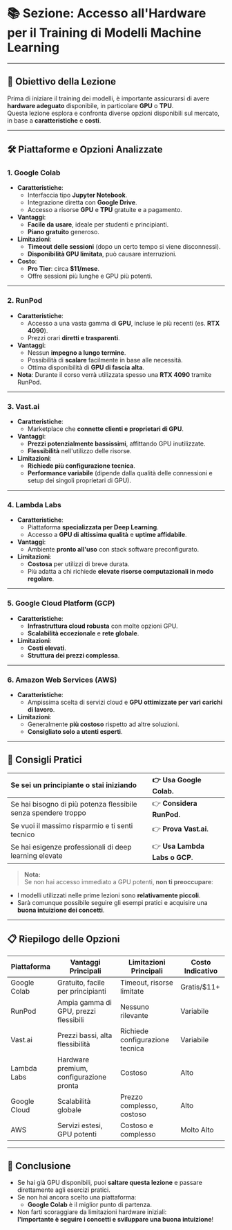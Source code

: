 # 📚 Sezione: Accesso all'Hardware per il Training di Modelli Machine Learning

---

## 🔵 Obiettivo della Lezione
Prima di iniziare il training dei modelli, è importante assicurarsi di avere **hardware adeguato** disponibile, in particolare **GPU** o **TPU**.  
Questa lezione esplora e confronta diverse opzioni disponibili sul mercato, in base a **caratteristiche** e **costi**.

---

## 🛠️ Piattaforme e Opzioni Analizzate

### 1. **Google Colab**
- **Caratteristiche**:
  - Interfaccia tipo **Jupyter Notebook**.
  - Integrazione diretta con **Google Drive**.
  - Accesso a risorse **GPU** e **TPU** gratuite e a pagamento.
- **Vantaggi**:
  - **Facile da usare**, ideale per studenti e principianti.
  - **Piano gratuito** generoso.
- **Limitazioni**:
  - **Timeout delle sessioni** (dopo un certo tempo si viene disconnessi).
  - **Disponibilità GPU limitata**, può causare interruzioni.
- **Costo**:
  - **Pro Tier**: circa **$11/mese**.
  - Offre sessioni più lunghe e GPU più potenti.

---

### 2. **RunPod**
- **Caratteristiche**:
  - Accesso a una vasta gamma di **GPU**, incluse le più recenti (es. **RTX 4090**).
  - Prezzi orari **diretti e trasparenti**.
- **Vantaggi**:
  - Nessun **impegno a lungo termine**.
  - Possibilità di **scalare** facilmente in base alle necessità.
  - Ottima disponibilità di **GPU di fascia alta**.
- **Nota**: Durante il corso verrà utilizzata spesso una **RTX 4090** tramite RunPod.

---

### 3. **Vast.ai**
- **Caratteristiche**:
  - Marketplace che **connette clienti e proprietari di GPU**.
- **Vantaggi**:
  - **Prezzi potenzialmente bassissimi**, affittando GPU inutilizzate.
  - **Flessibilità** nell'utilizzo delle risorse.
- **Limitazioni**:
  - **Richiede più configurazione tecnica**.
  - **Performance variabile** (dipende dalla qualità delle connessioni e setup dei singoli proprietari di GPU).

---

### 4. **Lambda Labs**
- **Caratteristiche**:
  - Piattaforma **specializzata per Deep Learning**.
  - Accesso a **GPU di altissima qualità** e **uptime affidabile**.
- **Vantaggi**:
  - Ambiente **pronto all'uso** con stack software preconfigurato.
- **Limitazioni**:
  - **Costosa** per utilizzi di breve durata.
  - Più adatta a chi richiede **elevate risorse computazionali in modo regolare**.

---

### 5. **Google Cloud Platform (GCP)**
- **Caratteristiche**:
  - **Infrastruttura cloud robusta** con molte opzioni GPU.
  - **Scalabilità eccezionale** e **rete globale**.
- **Limitazioni**:
  - **Costi elevati**.
  - **Struttura dei prezzi complessa**.

---

### 6. **Amazon Web Services (AWS)**
- **Caratteristiche**:
  - Ampissima scelta di servizi cloud e **GPU ottimizzate per vari carichi di lavoro**.
- **Limitazioni**:
  - Generalmente **più costoso** rispetto ad altre soluzioni.
  - **Consigliato solo a utenti esperti**.

---

## 🎯 Consigli Pratici

| Se sei un principiante o stai iniziando | 👉 **Usa Google Colab**. |
|:----------------------------------------|:-------------------------|
| Se hai bisogno di più potenza flessibile senza spendere troppo | 👉 **Considera RunPod**. |
| Se vuoi il massimo risparmio e ti senti tecnico | 👉 **Prova Vast.ai**. |
| Se hai esigenze professionali di deep learning elevate | 👉 **Usa Lambda Labs o GCP**. |

> **Nota:**  
Se non hai accesso immediato a GPU potenti, **non ti preoccupare**:  
- I modelli utilizzati nelle prime lezioni sono **relativamente piccoli**.  
- Sarà comunque possibile seguire gli esempi pratici e acquisire una **buona intuizione dei concetti**.

---

## 📋 Riepilogo delle Opzioni

| Piattaforma    | Vantaggi Principali                     | Limitazioni Principali                       | Costo Indicativo |
|----------------|------------------------------------------|----------------------------------------------|-----------------|
| Google Colab   | Gratuito, facile per principianti         | Timeout, risorse limitate                   | Gratis/$11+     |
| RunPod         | Ampia gamma di GPU, prezzi flessibili     | Nessuno rilevante                           | Variabile       |
| Vast.ai        | Prezzi bassi, alta flessibilità           | Richiede configurazione tecnica             | Variabile       |
| Lambda Labs    | Hardware premium, configurazione pronta  | Costoso                                     | Alto            |
| Google Cloud   | Scalabilità globale                      | Prezzo complesso, costoso                   | Alto            |
| AWS            | Servizi estesi, GPU potenti               | Costoso e complesso                         | Molto Alto      |

---

## 🚀 Conclusione

- Se hai già GPU disponibili, puoi **saltare questa lezione** e passare direttamente agli esercizi pratici.
- Se non hai ancora scelto una piattaforma:
  - **Google Colab** è il miglior punto di partenza.
- Non farti scoraggiare da limitazioni hardware iniziali:  
  **l'importante è seguire i concetti e sviluppare una buona intuizione**!
